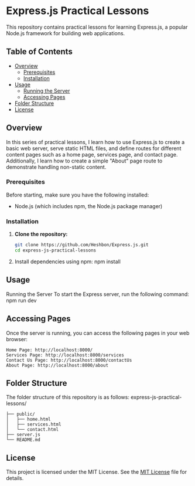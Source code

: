 # Express.js Practical Lessons

This repository contains practical lessons for learning Express.js, a popular Node.js framework for building web applications.

## Table of Contents

- [Overview](#overview)
  - [Prerequisites](#prerequisites)
  - [Installation](#installation)
- [Usage](#usage)
  - [Running the Server](#running-the-server)
  - [Accessing Pages](#accessing-pages)
- [Folder Structure](#folder-structure)
- [License](#license)

## Overview

In this series of practical lessons, I learn how to use Express.js to create a basic web server, serve static HTML files, and define routes for different content pages such as a home page, services page, and contact page. Additionally, I learn how to create a simple "About" page route to demonstrate handling non-static content.

### Prerequisites

Before starting, make sure you have the following installed:

- Node.js (which includes npm, the Node.js package manager)

### Installation

1. **Clone the repository:**

   ```bash
   git clone https://github.com/Heshbon/Express.js.git 
   cd express-js-practical-lessons

2. Install dependencies using npm:
    npm install

## Usage
Running the Server
To start the Express server, run the following command:
    npm run dev

## Accessing Pages

Once the server is running, you can access the following pages in your web browser:

    Home Page: http://localhost:8000/
    Services Page: http://localhost:8000/services
    Contact Us Page: http://localhost:8000/contactUs
    About Page: http://localhost:8000/about

## Folder Structure

The folder structure of this repository is as follows:
express-js-practical-lessons/
```
├── public/
│   ├── home.html
│   ├── services.html
│   └── contact.html
├── server.js
└── README.md
```
## License

This project is licensed under the MIT License. See the [MIT License](https://opensource.org/licenses/MIT) file for details.
